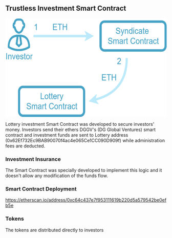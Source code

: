 ## Trustless Investment Smart Contract

<p align="center">
<img src="https://github.com/dggventures/syndicate/blob/master/lottery/images/Lottery.png" 
alt="DG Global Ventures" width="573" height="309" border="0" align="center" margin-left="10%" />
</p>

Lottery investment Smart Contract was developed to secure investors' money. Investors send their ethers DGGV's (DG Global Ventures) smart contract and investment funds are sent to Lottery address (0x62Ef732Ec9BAB90070f4ac4e065Ce1CC090D909f) while administration fees are deducted.

### Investment Insurance

The Smart Contract was specially developed to implement this logic and it doesn't allow any modification of the funds flow. 

### Smart Contract Deployment

https://etherscan.io/address/0xc64c437e7f953111619b220d5a579542be0efb5e

### Tokens

The tokens are distributed directly to investors
